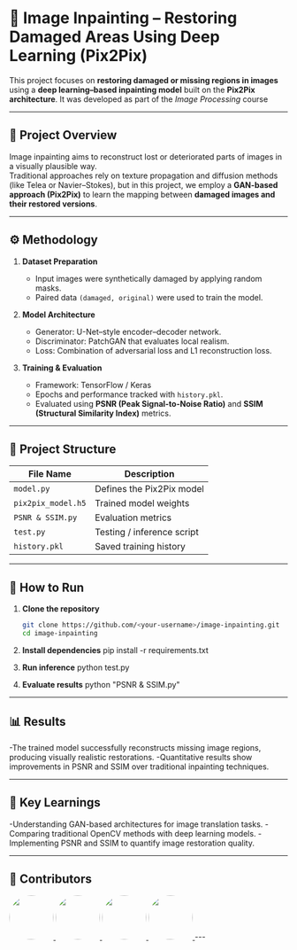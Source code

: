 # 🧠 Image Inpainting – Restoring Damaged Areas Using Deep Learning (Pix2Pix)

This project focuses on **restoring damaged or missing regions in images** using a **deep learning–based inpainting model** built on the **Pix2Pix architecture**. It was developed as part of the *Image Processing* course

---

## 🎯 Project Overview

Image inpainting aims to reconstruct lost or deteriorated parts of images in a visually plausible way.  
Traditional approaches rely on texture propagation and diffusion methods (like Telea or Navier–Stokes), but in this project, we employ a **GAN-based approach (Pix2Pix)** to learn the mapping between **damaged images and their restored versions**.

---

## ⚙️ Methodology

1. **Dataset Preparation**  
   - Input images were synthetically damaged by applying random masks.  
   - Paired data `(damaged, original)` were used to train the model.

2. **Model Architecture**  
   - Generator: U-Net–style encoder–decoder network.  
   - Discriminator: PatchGAN that evaluates local realism.  
   - Loss: Combination of adversarial loss and L1 reconstruction loss.

3. **Training & Evaluation**  
   - Framework: TensorFlow / Keras  
   - Epochs and performance tracked with `history.pkl`.  
   - Evaluated using **PSNR (Peak Signal-to-Noise Ratio)** and **SSIM (Structural Similarity Index)** metrics.

---

## 📁 Project Structure

| File Name | Description |
|------------|-------------|
| `model.py` | Defines the Pix2Pix model |
| `pix2pix_model.h5` | Trained model weights |
| `PSNR & SSIM.py` | Evaluation metrics |
| `test.py` | Testing / inference script |
| `history.pkl` | Saved training history |

---

## 🚀 How to Run

1. **Clone the repository**
   ```bash
   git clone https://github.com/<your-username>/image-inpainting.git
   cd image-inpainting
   
2. **Install dependencies**
   pip install -r requirements.txt

3. **Run inference**
    python test.py

4. **Evaluate results**
    python "PSNR & SSIM.py"

---

## 📊 Results

  -The trained model successfully reconstructs missing image regions, producing visually realistic restorations.
  -Quantitative results show improvements in PSNR and SSIM over traditional inpainting techniques.

---

## 🧠 Key Learnings

  -Understanding GAN-based architectures for image translation tasks.
  -Comparing traditional OpenCV methods with deep learning models.
  -Implementing PSNR and SSIM to quantify image restoration quality.

---

## 🌟 Contributors

<a href="https://github.com/NethminE20">
  <img src="https://avatars.githubusercontent.com/your-github-username" width="80" style="border-radius: 50%;" />
</a>
<a href="https://github.com/github-username2">
  <img src="https://avatars.githubusercontent.com/github-username2" width="80" style="border-radius: 50%;" />
</a>
<a href="https://github.com/github-username3">
  <img src="https://avatars.githubusercontent.com/github-username3" width="80" style="border-radius: 50%;" />
</a>
<a href="https://github.com/github-username3">
  <img src="https://avatars.githubusercontent.com/github-username3" width="80" style="border-radius: 50%;" />
</a>
---


